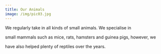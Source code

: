 ```yaml
---
title: Our Animals
image: /img/pic03.jpg
---
```

We regularly take in all kinds of small animals. We specialise in

small mammals such as mice, rats, hamsters and guinea pigs, however, we

have also helped plenty of reptiles over the years.
